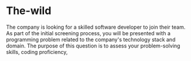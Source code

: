 # The-wild
The company is looking for a skilled software developer to join their team. As part of the initial screening process, you will be presented with a programming problem related to the company's technology stack and domain. The purpose of this question is to assess your problem-solving skills, coding proficiency, 
